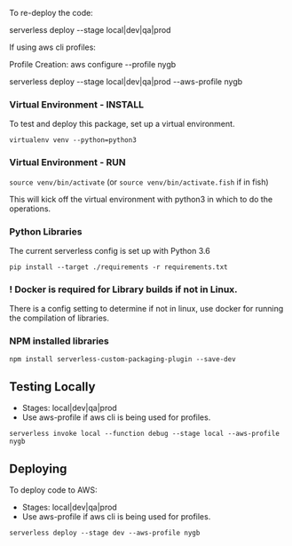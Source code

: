 


To re-deploy the code:

serverless deploy --stage local|dev|qa|prod

If using aws cli profiles:

Profile Creation: aws configure --profile nygb

serverless deploy --stage local|dev|qa|prod --aws-profile nygb

### Virtual Environment - INSTALL

To test and deploy this package, set up a virtual environment. 

`virtualenv venv --python=python3`

### Virtual Environment - RUN

`source venv/bin/activate` (or `source venv/bin/activate.fish` if in fish)

This will kick off the virtual environment with python3 in which to do the
operations.

### Python Libraries

The current serverless config is set up with Python 3.6

`pip install --target ./requirements -r requirements.txt `

### ! Docker is required for Library builds if not in Linux.

There is a config setting to determine if not in linux, use docker for running
the compilation of libraries.

### NPM installed libraries

`npm install serverless-custom-packaging-plugin --save-dev`

## Testing Locally

* Stages: local|dev|qa|prod
* Use aws-profile if aws cli is being used for profiles. 

`serverless invoke local --function debug --stage local --aws-profile nygb`

## Deploying

To deploy code to AWS:

* Stages: local|dev|qa|prod
* Use aws-profile if aws cli is being used for profiles. 

`serverless deploy --stage dev --aws-profile nygb`
